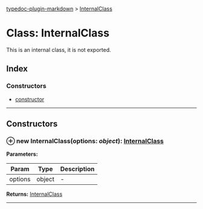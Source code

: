 [typedoc-plugin-markdown](../index.md) > [InternalClass](../classes/internalclass.md)



# Class: InternalClass


This is an internal class, it is not exported.

## Index

### Constructors

* [constructor](internalclass.md#markdown-header-constructor)



---
## Constructors



### ⊕ **new InternalClass**(options: *object*): [InternalClass](internalclass.md)






**Parameters:**

| Param  | Type                | Description  |
| ------ | ------------------- | ------------ |
| options | object | - |





**Returns:** [InternalClass](internalclass.md)

---


